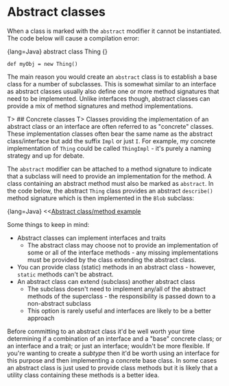 # Abstract classes

When a class is marked with the `abstract` modifier it cannot be instantiated. The code below will cause a compilation error:

{lang=Java}
    abstract class Thing {}

    def myObj = new Thing()

The main reason you would create an `abstract` class is to establish a base class for a number of subclasses. This is somewhat similar to an interface as abstract classes usually also define one or more method signatures that need to be implemented. Unlike interfaces though, abstract classes can provide a mix of method signatures and method implementations.

T> ## Concrete classes
T> Classes providing the implementation of an abstract class or an interface are often referred to as "concrete" classes. These implementation classes often bear the same name as the abstract class/interface but add the suffix `Impl` or just `I`. For example, my concrete implementation of `Thing` could be called `ThingImpl` - it's purely a naming strategy and up for debate.

The `abstract` modifier can be attached to a method signature to indicate that a subclass will need to provide an implementation for the method. A class containing an abstract method must also be marked as `abstract`. In the code below, the abstract `Thing` class provides an abstract `describe()` method signature which is then implemented in the `Blob` subclass:

{lang=Java}
<<[Abstract class/method example](code/09/abstract_blob.groovy)

Some things to keep in mind:

* Abstract classes can implement interfaces and traits
    * The abstract class may choose not to provide an implementation of some or all of the interface methods - any missing implementations must be provided by the class extending the abstract class.
* You can provide class (static) methods in an abstract class - however, `static` methods can't be abstract.
* An abstract class can extend (subclass) another abstract class
    * The subclass doesn't need to implement any/all of the abstract methods of the superclass - the responsibility is passed down to a non-abstract subclass
     * This option is rarely useful and interfaces are likely to be a better approach

Before committing to an abstract class it'd be well worth your time determining if a combination of an interface and a "base" concrete class; or an interface and a trait; or just an interface; wouldn't be more flexible. If you're wanting to create a _subtype_ then it'd be worth using an interface for this purpose and then implementing a concrete base class. In some cases an abstract class is just used to provide class methods but it is likely that a utility class containing these methods is a better idea.
